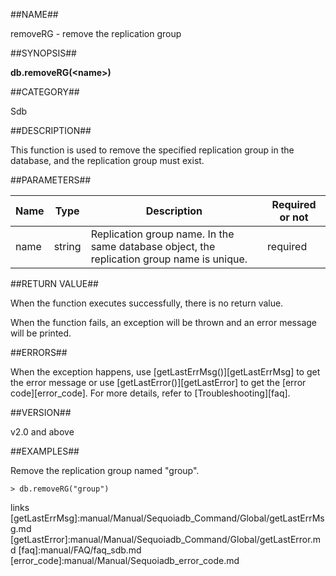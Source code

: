 ##NAME##

removeRG - remove the replication group 

##SYNOPSIS##

**db.removeRG(\<name\>)**

##CATEGORY##

Sdb

##DESCRIPTION##

This function is used to remove the specified replication group in the database, and the replication group must exist.

##PARAMETERS##

| Name 		| Type   	| Description 			| Required or not 	|
| ------ 		| ------ 	| ------ 		| ------ 	|
| name 	 | string	| Replication group name. In the same database object, the replication group name is unique. 	| required 		|

##RETURN VALUE##

When the function executes successfully, there is no return value.

When the function fails, an exception will be thrown and an error message will be printed.

##ERRORS##

When the exception happens, use [getLastErrMsg()][getLastErrMsg] to get the error message or use [getLastError()][getLastError] to get the [error code][error_code]. For more details, refer to [Troubleshooting][faq].

##VERSION##

v2.0 and above

##EXAMPLES##

Remove the replication group named "group".

```lang-javascript
> db.removeRG("group")
```


[^_^]:
   links
[getLastErrMsg]:manual/Manual/Sequoiadb_Command/Global/getLastErrMsg.md
[getLastError]:manual/Manual/Sequoiadb_Command/Global/getLastError.md
[faq]:manual/FAQ/faq_sdb.md
[error_code]:manual/Manual/Sequoiadb_error_code.md